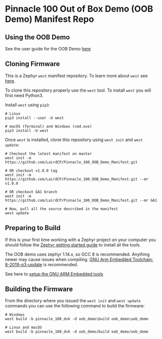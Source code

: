 # Pinnacle 100 Out of Box Demo (OOB Demo) Manifest Repo

## Using the OOB Demo

See the user guide for the OOB Demo [here](https://github.com/LairdCP/Pinnacle_100_oob_demo/blob/master/README.md)

## Cloning Firmware

This is a Zephyr `west` manifest repository. To learn more about `west` see [here](https://docs.zephyrproject.org/latest/guides/west/index.html).

To clone this repository properly use the `west` tool. To install `west` you will first need Python3.

Install `west` using `pip3`:

```
# Linux
pip3 install --user -U west

# macOS (Terminal) and Windows (cmd.exe)
pip3 install -U west
```

Once `west` is installed, clone this repository using `west init` and `west update`:

```
# Checkout the latest manifest on master
west init -m https://github.com/LairdCP/Pinnacle_100_OOB_Demo_Manifest.git

# OR checkout v1.0.0 tag
west init -m https://github.com/LairdCP/Pinnacle_100_OOB_Demo_Manifest.git --mr v1.0.0

# OR checkout GA1 branch
west init -m https://github.com/LairdCP/Pinnacle_100_OOB_Demo_Manifest.git --mr GA1

# Now, pull all the source described in the manifest
west update
```

## Preparing to Build

If this is your first time working with a Zephyr project on your computer you should follow the [Zephyr getting started guide](https://docs.zephyrproject.org/latest/getting_started/index.html#) to install all the tools.

The OOB demo uses zephyr 1.14.x, so GCC 8 is recommended.  Anything newer may cause issues when compiling.
[GNU Arm Embedded Toolchain: 8-2019-q3-update](https://developer.arm.com/tools-and-software/open-source-software/developer-tools/gnu-toolchain/gnu-rm/downloads) is recommended.

See here to [setup the GNU ARM Embedded tools](https://docs.zephyrproject.org/1.14.1/getting_started/toolchain_3rd_party_x_compilers.html)

## Building the Firmware

From the directory where you issued the `west init` and `west update` commands you can use the following command to build the firmware:

```
# Windows
west build -b pinnacle_100_dvk -d oob_demo\build oob_demo\oob_demo

# Linux and macOS
west build -b pinnacle_100_dvk -d oob_demo/build oob_demo/oob_demo
```
